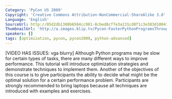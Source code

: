 ```yaml
---
Category: 'PyCon US 2009'
Copyright: 'Creative Commons Attribution-NonCommercial-ShareAlike 3.0'
Language: 'English'
SourceUrl: http://05d2db1380b6504cc981-8cbed8cf7e3a131cd8f1c3e383d10041.r93.cf2.rackcdn.com/pycon-us-2009/217_pycon-2009-faster-python-programs-through-optimization-part-1-of-3.mp4
ThumbnailUrl: 'http://a.images.blip.tv/Pycon-FasterPythonProgramsThroughOptimizationPart001361-789.jpg'
speakers: []
tags: [optimization, pycon, pycon2009, python-advanced]
---
```

  
[VIDEO HAS ISSUES: vga blurry] Although Python programs may be slow for
certain types of tasks, there are many different ways to improve performance.
This tutorial will introduce optimization strategies and demonstrate
techniques to implement them. Another of the objectives of this course is to
give participants the ability to decide what might be the optimal solution for
a certain performance problem. Participants are strongly recommended to bring
laptops because all techniques are introduced with examples and exercises.

